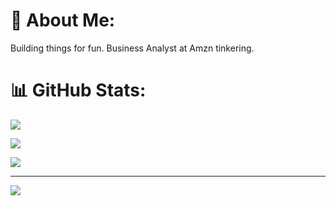 # 💫 About Me:
Building things for fun. Business Analyst at Amzn tinkering.<br>

# 📊 GitHub Stats:
![](https://github-readme-stats.vercel.app/api?username=kylmosely&theme=dark&hide_border=false&include_all_commits=true&count_private=false)<br/>

![](https://github-readme-streak-stats.herokuapp.com/?user=kylmosely&theme=dark&hide_border=false)<br/>

![](https://github-readme-stats.vercel.app/api/top-langs/?username=kylmosely&theme=dark&hide_border=false&include_all_commits=true&count_private=false&layout=compact)

---
[![](https://visitcount.itsvg.in/api?id=kylmosely&icon=3&color=1)](https://visitcount.itsvg.in)


<!-- Proudly created with GPRM ( https://gprm.itsvg.in ) -->
